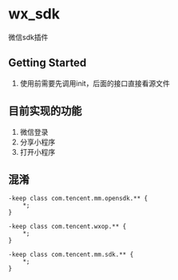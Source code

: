 # wx_sdk

微信sdk插件

## Getting Started

1. 使用前需要先调用init，后面的接口直接看源文件

## 目前实现的功能
1. 微信登录
2. 分享小程序
3. 打开小程序

## 混淆

```
-keep class com.tencent.mm.opensdk.** {
    *;
}

-keep class com.tencent.wxop.** {
    *;
}

-keep class com.tencent.mm.sdk.** {
    *;
}
```
